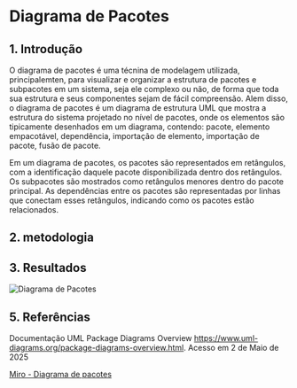 # Diagrama de Pacotes

## 1. Introdução

O diagrama de pacotes é uma técnina de modelagem utilizada, principalemten, para visualizar e organizar a estrutura de pacotes e subpacotes em um sistema, seja ele complexo ou não, de forma que toda sua estrutura e seus componentes sejam de fácil compreensão. Alem disso, o diagrama de pacotes é um diagrama de estrutura UML que mostra a estrutura do sistema projetado no nível de pacotes, onde os elementos são tipicamente desenhados em um diagrama, contendo: pacote, elemento empacotável, dependência, importação de elemento, importação de pacote, fusão de pacote.

Em um diagrama de pacotes, os pacotes são representados em retângulos, com a identificação daquele pacote disponibilizada dentro dos retângulos. Os subpacotes são mostrados como retângulos menores dentro do pacote principal. As dependências entre os pacotes são representadas por linhas que conectam esses retângulos, indicando como os pacotes estão relacionados.


## 2. metodologia

## 3. Resultados

![Diagrama de Pacotes]()

## 5. Referências

Documentação UML Package Diagrams Overview https://www.uml-diagrams.org/package-diagrams-overview.html. Acesso em 2 de Maio de 2025

[Miro - Diagrama de pacotes]()
